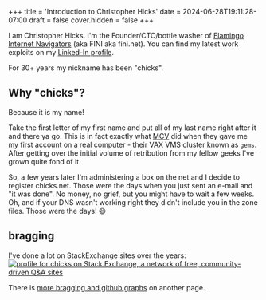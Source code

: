 +++
title = 'Introduction to Christopher Hicks'
date = 2024-06-28T19:11:28-07:00
draft = false
cover.hidden = false
+++

I am Christopher Hicks. I\'m the Founder/CTO/bottle washer of [Flamingo
Internet Navigators](https://www.fini.net/) (aka FINI aka fini.net). You
can find my latest work exploits on my [Linked-In
profile](https://www.linkedin.com/in/chicks2fini).

For 30+ years my nickname has been "chicks".

## Why \"chicks\"?

Because it is my name!

Take the first letter of my first name and put all of my last name right
after it and there ya go. This is in fact exactly what
[MCV](https://en.wikipedia.org/wiki/VCU_School_of_Medicine) did when
they gave me my first account on a real computer - their VAX VMS cluster
known as `gems`. After getting over the initial volume of retribution
from my fellow geeks I\'ve grown quite fond of it.

So, a few years later I\'m administering a box on the net and I decide
to register chicks.net. Those were the days when you just sent an e-mail
and \"it was done\". No money, no grief, but you might have to wait a
few weeks. Oh, and if your DNS wasn\'t working right they didn\'t
include you in the zone files. Those were the days! :smile:

## bragging

I've done a lot on StackExchange sites over the years:
[![profile for chicks on Stack Exchange, a network of free, community-driven Q&A sites](https://stackexchange.com/users/flair/2276315.png "profile for chicks on Stack Exchange, a network of free, community-driven Q&A sites")](https://stackexchange.com/users/2276315/chicks)

There is [more bragging and github graphs](../links/brag/) on another page.
